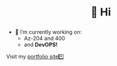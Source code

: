 

#                                                         <p align="center">  👋 Hi </p>
- 👀 I’m currently working on: 
  - Az-204 and 400
  - and <strong>DevOPS!</strong>



Visit my [portfolio site](https://www.gulcantopcu.ml/)*️⃣
